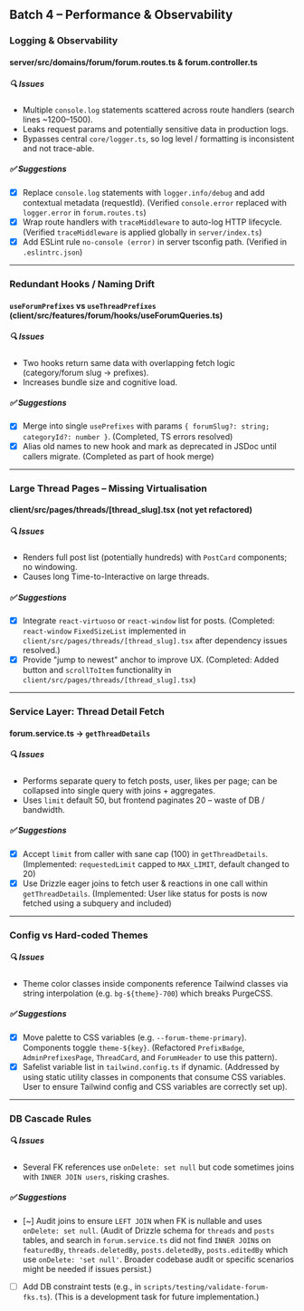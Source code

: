 ## Batch 4 – Performance & Observability

### Logging & Observability

#### server/src/domains/forum/forum.routes.ts & forum.controller.ts

##### 🔍 Issues
- Multiple `console.log` statements scattered across route handlers (search lines ~1200–1500).
- Leaks request params and potentially sensitive data in production logs.
- Bypasses central `core/logger.ts`, so log level / formatting is inconsistent and not trace-able.

##### ✅ Suggestions
- [x] Replace `console.log` statements with `logger.info/debug` and add contextual metadata (requestId). (Verified `console.error` replaced with `logger.error` in `forum.routes.ts`)
- [x] Wrap route handlers with `traceMiddleware` to auto-log HTTP lifecycle. (Verified `traceMiddleware` is applied globally in `server/index.ts`)
- [x] Add ESLint rule `no-console (error)` in server tsconfig path. (Verified in `.eslintrc.json`)

---

### Redundant Hooks / Naming Drift

#### `useForumPrefixes` vs `useThreadPrefixes` (client/src/features/forum/hooks/useForumQueries.ts)

##### 🔍 Issues
- Two hooks return same data with overlapping fetch logic (category/forum slug → prefixes).
- Increases bundle size and cognitive load.

##### ✅ Suggestions
- [x] Merge into single `usePrefixes` with params `{ forumSlug?: string; categoryId?: number }`. (Completed, TS errors resolved)
- [x] Alias old names to new hook and mark as deprecated in JSDoc until callers migrate. (Completed as part of hook merge)

---

### Large Thread Pages – Missing Virtualisation

#### client/src/pages/threads/[thread_slug].tsx (not yet refactored)

##### 🔍 Issues
- Renders full post list (potentially hundreds) with `PostCard` components; no windowing.
- Causes long Time-to-Interactive on large threads.

##### ✅ Suggestions
- [x] Integrate `react-virtuoso` or `react-window` list for posts. (Completed: `react-window` `FixedSizeList` implemented in `client/src/pages/threads/[thread_slug].tsx` after dependency issues resolved.)
- [x] Provide "jump to newest" anchor to improve UX. (Completed: Added button and `scrollToItem` functionality in `client/src/pages/threads/[thread_slug].tsx`)

---

### Service Layer: Thread Detail Fetch

#### forum.service.ts → `getThreadDetails`

##### 🔍 Issues
- Performs separate query to fetch posts, user, likes per page; can be collapsed into single query with joins + aggregates.
- Uses `limit` default 50, but frontend paginates 20 – waste of DB / bandwidth.

##### ✅ Suggestions
- [x] Accept `limit` from caller with sane cap (100) in `getThreadDetails`. (Implemented: `requestedLimit` capped to `MAX_LIMIT`, default changed to 20)
- [x] Use Drizzle eager joins to fetch user & reactions in one call within `getThreadDetails`. (Implemented: User like status for posts is now fetched using a subquery and included)

---

### Config vs Hard-coded Themes

##### 🔍 Issues
- Theme color classes inside components reference Tailwind classes via string interpolation (e.g. `bg-${theme}-700`) which breaks PurgeCSS.

##### ✅ Suggestions
- [x] Move palette to CSS variables (e.g. `--forum-theme-primary`). Components toggle `theme-${key}`. (Refactored `PrefixBadge`, `AdminPrefixesPage`, `ThreadCard`, and `ForumHeader` to use this pattern).
- [x] Safelist variable list in `tailwind.config.ts` if dynamic. (Addressed by using static utility classes in components that consume CSS variables. User to ensure Tailwind config and CSS variables are correctly set up).

---

### DB Cascade Rules

##### 🔍 Issues
- Several FK references use `onDelete: set null` but code sometimes joins with `INNER JOIN users`, risking crashes.

##### ✅ Suggestions
- [~] Audit joins to ensure `LEFT JOIN` when FK is nullable and uses `onDelete: set null`. (Audit of Drizzle schema for `threads` and `posts` tables, and search in `forum.service.ts` did not find `INNER JOIN`s on `featuredBy`, `threads.deletedBy`, `posts.deletedBy`, `posts.editedBy` which use `onDelete: 'set null'`. Broader codebase audit or specific scenarios might be needed if issues persist.)
- [ ] Add DB constraint tests (e.g., in `scripts/testing/validate-forum-fks.ts`). (This is a development task for future implementation.)
